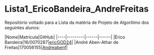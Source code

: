 # Lista1_EricoBandeira_AndreFreitas
Repositório voltado para a Lista da matéria de Projeto de Algorítimo dos seguintes alunos:

|Nome|Matrícula|GitHub|
|----|---------|------|------|
|Érico Bandeira|16/0070287|[ericGOD24](https://github.com/ericgod24)|
|André Aben-Athar de Freitas|170056155|[Andreabenf](https://github.com/Andreabenf)|

